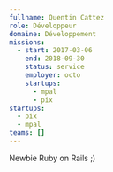 ```yaml
---
fullname: Quentin Cattez
role: Développeur
domaine: Développement
missions:
  - start: 2017-03-06
    end: 2018-09-30
    status: service
    employer: octo
    startups:
      - mpal
      - pix
startups:
  - pix
  - mpal
teams: []
---
```

Newbie Ruby on Rails ;)